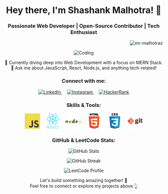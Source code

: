 <!-- Header Section -->
<h1 align="center">Hey there, I'm Shashank Malhotra! 👋</h1>
<h3 align="center">Passionate Web Developer | Open-Source Contributor | Tech Enthusiast</h3>

<!-- Profile Views Badge -->
<p align="right">
  <img src="https://komarev.com/ghpvc/?username=mr-malhotraz&label=Profile%20views&color=0e75b6&style=flat" alt="mr-malhotraz" />
</p>

<!-- Introduction -->
<p align="center">
  <img src="https://github.com/Adam-pw/Adam-pw/blob/main/animation_500_kxa883sd.gif" alt="Coding" width="400" height="300" />
</p>

<p align="center">
  🌱 Currently diving deep into Web Development with a focus on MERN Stack.<br/>
  💬 Ask me about JavaScript, React, Node.js, and anything tech-related!
</p>

<!-- Connect with me -->
<h3 align="center">Connect with me:</h3>
<p align="center">
  <a href="https://www.linkedin.com/in/mrmalhotraz/" target="_blank">
    <img src="https://raw.githubusercontent.com/rahuldkjain/github-profile-readme-generator/master/src/images/icons/Social/linked-in-alt.svg" alt="LinkedIn" height="40" width="40" />
  </a>&nbsp;&nbsp;&nbsp;
  <a href="https://instagram.com/mr_malhotraz" target="_blank">
    <img src="https://raw.githubusercontent.com/rahuldkjain/github-profile-readme-generator/master/src/images/icons/Social/instagram.svg" alt="Instagram" height="40" width="40" />
  </a>&nbsp;&nbsp;&nbsp;
  <a href="https://www.hackerrank.com/malhotrazmr" target="_blank">
    <img src="https://raw.githubusercontent.com/rahuldkjain/github-profile-readme-generator/master/src/images/icons/Social/hackerrank.svg" alt="HackerRank" height="40" width="40" />
  </a>
</p>

<!-- Skills Section -->
<h3 align="center">Skills & Tools:</h3>
<p align="center">
  <img src="https://raw.githubusercontent.com/devicons/devicon/master/icons/javascript/javascript-original.svg" alt="JavaScript" height="50" width="50" />&nbsp;&nbsp;&nbsp;
  <img src="https://raw.githubusercontent.com/devicons/devicon/master/icons/react/react-original-wordmark.svg" alt="React" height="50" width="50" />&nbsp;&nbsp;&nbsp;
  <img src="https://raw.githubusercontent.com/devicons/devicon/master/icons/nodejs/nodejs-original-wordmark.svg" alt="Node.js" height="50" width="50" />&nbsp;&nbsp;&nbsp;
  <img src="https://raw.githubusercontent.com/devicons/devicon/master/icons/html5/html5-original-wordmark.svg" alt="HTML5" height="50" width="50" />&nbsp;&nbsp;&nbsp;
  <img src="https://raw.githubusercontent.com/devicons/devicon/master/icons/css3/css3-original-wordmark.svg" alt="CSS3" height="50" width="50" />&nbsp;&nbsp;&nbsp;
  <img src="https://raw.githubusercontent.com/devicons/devicon/master/icons/git/git-original-wordmark.svg" alt="Git" height="50" width="50" />
  <!-- Add more skills/tools/icons as needed -->
</p>

<!-- GitHub Stats & LeetCode Stats -->
<h3 align="center">GitHub & LeetCode Stats:</h3>
<p align="center">
  <img src="https://github-readme-stats.vercel.app/api?username=mr-malhotraz&show_icons=true&theme=dark" alt="GitHub Stats" />
</p>
<p align="center">
  <img src="https://github-readme-streak-stats.herokuapp.com/?user=mr-malhotraz&theme=dark&background=0d1117&date_format=M%20j%5B%2C%20Y%5D" alt="GitHub Streak" />
</p>
<p align="center">
  <img src="https://leetcode.card.workers.dev/?username=mr_malhotraz&theme=dark&font=Roboto" alt="LeetCode Profile" />
</p>

<!-- Footer Section -->
<p align="center">
  Let's build something amazing together! 🚀<br/>
  Feel free to connect or explore my projects above 👆
</p>

